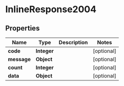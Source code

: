 # InlineResponse2004

## Properties
Name | Type | Description | Notes
------------ | ------------- | ------------- | -------------
**code** | **Integer** |  |  [optional]
**message** | **Object** |  |  [optional]
**count** | **Integer** |  |  [optional]
**data** | **Object** |  |  [optional]

